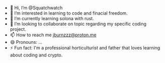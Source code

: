 - 👋 Hi, I’m @Squatchwatch
- 👀 I’m interested in learning to code and finacial freedom.
- 🌱 I’m currently learning solona with rust.
- 💞️ I’m looking to collaborate on topic regarding my specific coding project.
- 📫 How to reach me jburnzzz@proton.me
- 😄 Pronouns: ...
- ⚡ Fun fact: I'm a professional horticulturist and father that loves learning about coding and crypto.

<!---
Squatchwatch/Squatchwatch is a ✨ special ✨ repository because its `README.md` (this file) appears on your GitHub profile.
You can click the Preview link to take a look at your changes.
--->
